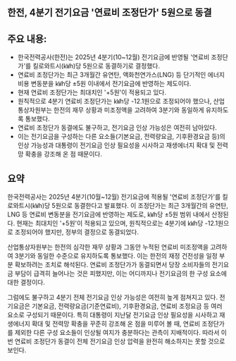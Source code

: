 ## 한전, 4분기 전기요금 '연료비 조정단가' 5원으로 동결

## 주요 내용:
*   한국전력공사(한전)는 2025년 4분기(10~12월) 전기요금에 반영될 '연료비 조정단가'를 킬로와트시(㎾h)당 5원으로 동결하기로 결정했다.
*   연료비 조정단가는 최근 3개월간 유연탄, 액화천연가스(LNG) 등 단기적인 에너지 비용 변동분을 ㎾h당 ±5원 이내에서 전기요금에 반영하는 제도이다.
*   현재 연료비 조정단가는 최대치인 '+5원'이 적용되고 있다.
*   원칙적으로 4분기 연료비 조정단가는 ㎾h당 -12.1원으로 조정되어야 했으나, 산업통상자원부는 한전의 재무 상황과 미조정액을 고려하여 3분기와 동일하게 유지하도록 통보했다.
*   연료비 조정단가 동결에도 불구하고, 전기요금 인상 가능성은 여전히 남아있다.
*   이는 전기요금을 구성하는 다른 요소들(기본요금, 전력량요금, 기후환경요금 등)의 인상 가능성과 대통령이 전기요금 인상 필요성을 시사하고 재생에너지 확대 및 전력망 확충을 강조해 온 점 때문이다.

## 요약

한국전력공사는 2025년 4분기(10월~12월) 전기요금에 적용될 '연료비 조정단가'를 킬로와트시(㎾h)당 5원으로 동결한다고 발표했다. 이 조정단가는 최근 3개월간의 유연탄, LNG 등 연료비 변동분을 전기요금에 반영하는 제도로, ㎾h당 ±5원 범위 내에서 산정된다. 현재는 최대치인 '+5원'이 적용되고 있으며, 원칙적으로는 4분기에 ㎾h당 -12.1원으로 조정되어야 했지만, 정부의 결정으로 동결되었다.

산업통상자원부는 한전의 심각한 재무 상황과 그동안 누적된 연료비 미조정액을 고려하여 3분기와 동일한 수준으로 유지하도록 통보했다. 이는 한전의 재정 건전성을 일정 부분 확보하려는 조치로 해석된다. 연료비 조정단가가 동결되면서 당장 소비자들의 전기요금 부담이 급격히 늘어나는 것은 피했지만, 이는 어디까지나 전기요금의 한 구성 요소에 대한 결정이다.

그럼에도 불구하고 4분기 전체 전기요금 인상 가능성은 여전히 높게 점쳐지고 있다. 전기요금은 기본요금, 전력량요금(기준연료비), 기후환경요금, 연료비 조정요금 등 여러 요소로 구성되기 때문이다. 특히 대통령이 지난달 전기요금 인상 필요성을 시사하고 재생에너지 확대 및 전력망 확충을 꾸준히 강조해 온 점을 미루어 볼 때, 연료비 조정단가를 제외한 다른 구성 요소들이 인상될 여지가 충분하다는 관측이 지배적이다. 따라서 이번 연료비 조정단가 동결이 전체 전기요금 인상 압력을 완전히 해소하지는 못할 것으로 보인다.